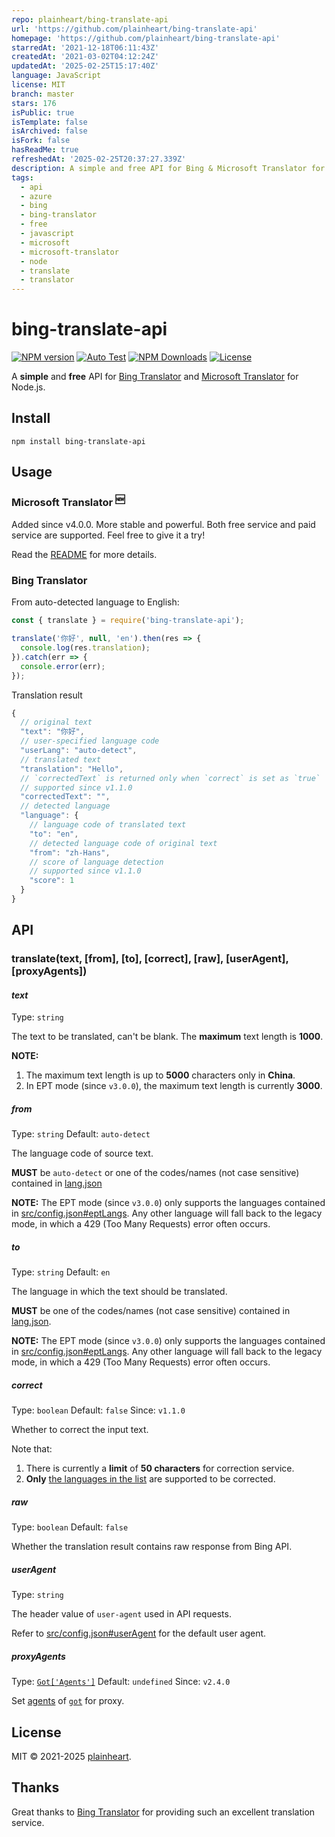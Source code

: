 ```yaml
---
repo: plainheart/bing-translate-api
url: 'https://github.com/plainheart/bing-translate-api'
homepage: 'https://github.com/plainheart/bing-translate-api'
starredAt: '2021-12-18T06:11:43Z'
createdAt: '2021-03-02T04:12:24Z'
updatedAt: '2025-02-25T15:17:40Z'
language: JavaScript
license: MIT
branch: master
stars: 176
isPublic: true
isTemplate: false
isArchived: false
isFork: false
hasReadMe: true
refreshedAt: '2025-02-25T20:37:27.339Z'
description: A simple and free API for Bing & Microsoft Translator for Node.js
tags:
  - api
  - azure
  - bing
  - bing-translator
  - free
  - javascript
  - microsoft
  - microsoft-translator
  - node
  - translate
  - translator
---
```


# bing-translate-api
[![NPM version](https://img.shields.io/npm/v/bing-translate-api.svg?style=flat)](https://www.npmjs.org/package/bing-translate-api)
[![Auto Test](https://github.com/plainheart/bing-translate-api/actions/workflows/autotest.yml/badge.svg)](https://github.com/plainheart/bing-translate-api/actions/workflows/autotest.yml)
[![NPM Downloads](https://img.shields.io/npm/dm/bing-translate-api.svg)](https://npmcharts.com/compare/bing-translate-api?minimal=true)
[![License](https://img.shields.io/npm/l/bing-translate-api.svg)](https://github.com/plainheart/bing-translate-api/blob/master/LICENSE)

A **simple** and **free** API for [Bing Translator](https://bing.com/translator) and [Microsoft Translator](https://learn.microsoft.com/azure/ai-services/translator/) for Node.js.

## Install

```
npm install bing-translate-api
```

## Usage

### Microsoft Translator <sup>🆕</sup>

Added since v4.0.0. More stable and powerful. Both free service and paid service are supported. Feel free to give it a try!

Read the [README](./src/met/README.md) for more details.

### Bing Translator

From auto-detected language to English:

```js
const { translate } = require('bing-translate-api');

translate('你好', null, 'en').then(res => {
  console.log(res.translation);
}).catch(err => {
  console.error(err);
});
```

Translation result

```js
{
  // original text
  "text": "你好",
  // user-specified language code
  "userLang": "auto-detect",
  // translated text
  "translation": "Hello",
  // `correctedText` is returned only when `correct` is set as `true`
  // supported since v1.1.0
  "correctedText": "",
  // detected language
  "language": {
    // language code of translated text
    "to": "en",
    // detected language code of original text
    "from": "zh-Hans",
    // score of language detection
    // supported since v1.1.0
    "score": 1
  }
}
```

## API

### translate(text, [from], [to], [correct], [raw], [userAgent], [proxyAgents])

#### _text_
Type: `string`

The text to be translated, can't be blank. The **maximum** text length is **1000**.

**NOTE:**
1) The maximum text length is up to **5000** characters only in **China**.
2) In EPT mode (since `v3.0.0`), the maximum text length is currently **3000**.

##### _from_
Type: `string` Default: `auto-detect`

The language code of source text.

**MUST** be `auto-detect` or one of the codes/names (not case sensitive) contained in [lang.json](src/lang.json)

**NOTE:** The EPT mode (since `v3.0.0`) only supports the languages contained in [src/config.json#eptLangs](src/config.json#L31). Any other language will fall back to the legacy mode, in which a 429 (Too Many Requests) error often occurs.

##### _to_
Type: `string` Default: `en`

The language in which the text should be translated.

**MUST** be one of the codes/names (not case sensitive) contained in [lang.json](src/lang.json).

**NOTE:** The EPT mode (since `v3.0.0`) only supports the languages contained in [src/config.json#eptLangs](src/config.json#L31). Any other language will fall back to the legacy mode, in which a 429 (Too Many Requests) error often occurs.

##### _correct_
Type: `boolean` Default: `false` Since: `v1.1.0`

Whether to correct the input text.

Note that:
1) There is currently a **limit** of **50 characters** for correction service.
2) **Only** [the languages in the list](src/config.json#L9-L30) are supported to be corrected.

##### _raw_
Type: `boolean` Default: `false`

Whether the translation result contains raw response from Bing API.

##### _userAgent_
Type: `string`

The header value of `user-agent` used in API requests. 

Refer to [src/config.json#userAgent](src/config.json#L111) for the default user agent.

##### _proxyAgents_
Type: [`Got['Agents']`](https://github.com/sindresorhus/got/blob/v11.8.6/source/core/index.ts#L60-L64) Default: `undefined` Since: `v2.4.0`

Set [agents](https://github.com/sindresorhus/got/blob/main/documentation/tips.md#proxying) of [`got`](https://github.com/sindresorhus/got) for proxy.

## License

MIT &copy; 2021-2025 [plainheart](https://github.com/plainheart).

## Thanks

Great thanks to [Bing Translator](https://bing.com/translator) for providing such an excellent translation service.

